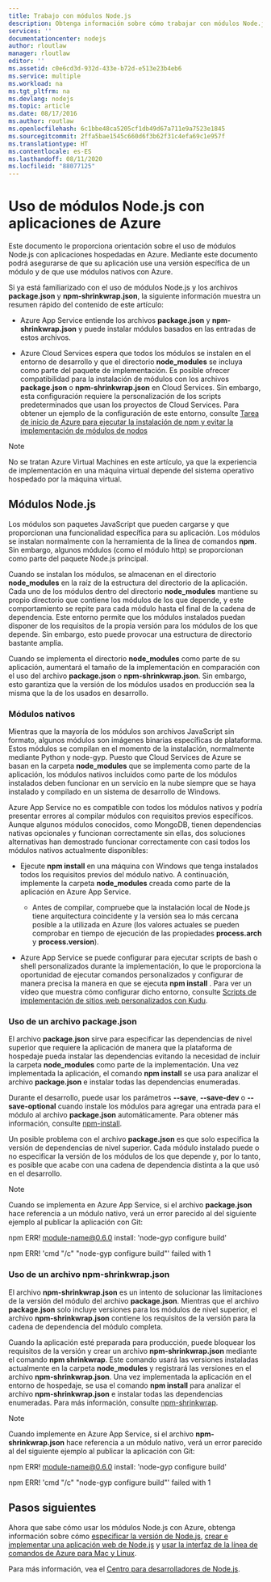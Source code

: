 ```yaml
---
title: Trabajo con módulos Node.js
description: Obtenga información sobre cómo trabajar con módulos Node.js al usar Azure App Service o Cloud Services.
services: ''
documentationcenter: nodejs
author: rloutlaw
manager: rloutlaw
editor: ''
ms.assetid: c0e6cd3d-932d-433e-b72d-e513e23b4eb6
ms.service: multiple
ms.workload: na
ms.tgt_pltfrm: na
ms.devlang: nodejs
ms.topic: article
ms.date: 08/17/2016
ms.author: routlaw
ms.openlocfilehash: 6c1bbe48ca5205cf1db49d67a711e9a7523e1845
ms.sourcegitcommit: 2ffa5bae1545c660d6f3b62f31c4efa69c1e957f
ms.translationtype: HT
ms.contentlocale: es-ES
ms.lasthandoff: 08/11/2020
ms.locfileid: "88077125"
---
```

# <a name="using-nodejs-modules-with-azure-applications"></a>Uso de módulos Node.js con aplicaciones de Azure
Este documento le proporciona orientación sobre el uso de módulos Node.js con aplicaciones hospedadas en Azure. Mediante este documento podrá asegurarse de que su aplicación use una versión específica de un módulo y de que use módulos nativos con Azure.

Si ya está familiarizado con el uso de módulos Node.js y los archivos **package.json** y **npm-shrinkwrap.json**, la siguiente información muestra un resumen rápido del contenido de este artículo:

* Azure App Service entiende los archivos **package.json** y **npm-shrinkwrap.json** y puede instalar módulos basados en las entradas de estos archivos.

* Azure Cloud Services espera que todos los módulos se instalen en el entorno de desarrollo y que el directorio **node\_modules** se incluya como parte del paquete de implementación. Es posible ofrecer compatibilidad para la instalación de módulos con los archivos **package.json** o **npm-shrinkwrap.json** en Cloud Services. Sin embargo, esta configuración requiere la personalización de los scripts predeterminados que usan los proyectos de Cloud Services. Para obtener un ejemplo de la configuración de este entorno, consulte [Tarea de inicio de Azure para ejecutar la instalación de npm y evitar la implementación de módulos de nodos](https://github.com/woloski/nodeonazure-blog/blob/master/articles/startup-task-to-run-npm-in-azure.markdown)

> [!NOTE]
> No se tratan Azure Virtual Machines en este artículo, ya que la experiencia de implementación en una máquina virtual depende del sistema operativo hospedado por la máquina virtual.
>
>

## <a name="nodejs-modules"></a>Módulos Node.js
Los módulos son paquetes JavaScript que pueden cargarse y que proporcionan una funcionalidad específica para su aplicación. Los módulos se instalan normalmente con la herramienta de la línea de comandos **npm**. Sin embargo, algunos módulos (como el módulo http) se proporcionan como parte del paquete Node.js principal.

Cuando se instalan los módulos, se almacenan en el directorio **node\_modules** en la raíz de la estructura del directorio de la aplicación. Cada uno de los módulos dentro del directorio **node\_modules** mantiene su propio directorio que contiene los módulos de los que depende, y este comportamiento se repite para cada módulo hasta el final de la cadena de dependencia. Este entorno permite que los módulos instalados puedan disponer de los requisitos de la propia versión para los módulos de los que depende. Sin embargo, esto puede provocar una estructura de directorio bastante amplia.

Cuando se implementa el directorio **node\_modules** como parte de su aplicación, aumentará el tamaño de la implementación en comparación con el uso del archivo **package.json** o **npm-shrinkwrap.json**. Sin embargo, esto garantiza que la versión de los módulos usados en producción sea la misma que la de los usados en desarrollo.

### <a name="native-modules"></a>Módulos nativos
Mientras que la mayoría de los módulos son archivos JavaScript sin formato, algunos módulos son imágenes binarias específicas de plataforma. Estos módulos se compilan en el momento de la instalación, normalmente mediante Python y node-gyp. Puesto que Cloud Services de Azure se basan en la carpeta **node\_modules** que se implementa como parte de la aplicación, los módulos nativos incluidos como parte de los módulos instalados deben funcionar en un servicio en la nube siempre que se haya instalado y compilado en un sistema de desarrollo de Windows.

Azure App Service no es compatible con todos los módulos nativos y podría presentar errores al compilar módulos con requisitos previos específicos. Aunque algunos módulos conocidos, como MongoDB, tienen dependencias nativas opcionales y funcionan correctamente sin ellas, dos soluciones alternativas han demostrado funcionar correctamente con casi todos los módulos nativos actualmente disponibles:

* Ejecute **npm install** en una máquina con Windows que tenga instalados todos los requisitos previos del módulo nativo. A continuación, implemente la carpeta **node\_modules** creada como parte de la aplicación en Azure App Service.

  * Antes de compilar, compruebe que la instalación local de Node.js tiene arquitectura coincidente y la versión sea lo más cercana posible a la utilizada en Azure (los valores actuales se pueden comprobar en tiempo de ejecución de las propiedades **process.arch** y **process.version**).

* Azure App Service se puede configurar para ejecutar scripts de bash o shell personalizados durante la implementación, lo que le proporciona la oportunidad de ejecutar comandos personalizados y configurar de manera precisa la manera en que se ejecuta **npm install** . Para ver un vídeo que muestra cómo configurar dicho entorno, consulte [Scripts de implementación de sitios web personalizados con Kudu](https://azure.microsoft.com/resources/videos/custom-web-site-deployment-scripts-with-kudu/).

### <a name="using-a-packagejson-file"></a>Uso de un archivo package.json

El archivo **package.json** sirve para especificar las dependencias de nivel superior que requiere la aplicación de manera que la plataforma de hospedaje pueda instalar las dependencias evitando la necesidad de incluir la carpeta **node\_modules** como parte de la implementación. Una vez implementada la aplicación, el comando **npm install** se usa para analizar el archivo **package.json** e instalar todas las dependencias enumeradas.

Durante el desarrollo, puede usar los parámetros **--save**, **--save-dev** o **--save-optional** cuando instale los módulos para agregar una entrada para el módulo al archivo **package.json** automáticamente. Para obtener más información, consulte [npm-install](https://docs.npmjs.com/cli/install).

Un posible problema con el archivo **package.json** es que solo especifica la versión de dependencias de nivel superior. Cada módulo instalado puede o no especificar la versión de los módulos de los que depende y, por lo tanto, es posible que acabe con una cadena de dependencia distinta a la que usó en el desarrollo.

> [!NOTE]
> Cuando se implementa en Azure App Service, si el archivo <b>package.json</b> hace referencia a un módulo nativo, verá un error parecido al del siguiente ejemplo al publicar la aplicación con Git:
>
> npm ERR! module-name@0.6.0 install: 'node-gyp configure build'
>
> npm ERR! 'cmd "/c" "node-gyp configure build"' failed with 1
>
>

### <a name="using-a-npm-shrinkwrapjson-file"></a>Uso de un archivo npm-shrinkwrap.json
El archivo **npm-shrinkwrap.json** es un intento de solucionar las limitaciones de la versión del módulo del archivo **package.json**. Mientras que el archivo **package.json** solo incluye versiones para los módulos de nivel superior, el archivo **npm-shrinkwrap.json** contiene los requisitos de la versión para la cadena de dependencia del módulo completa.

Cuando la aplicación esté preparada para producción, puede bloquear los requisitos de la versión y crear un archivo **npm-shrinkwrap.json** mediante el comando **npm shrinkwrap**. Este comando usará las versiones instaladas actualmente en la carpeta **node\_modules** y registrará las versiones en el archivo **npm-shrinkwrap.json**. Una vez implementada la aplicación en el entorno de hospedaje, se usa el comando **npm install** para analizar el archivo **npm-shrinkwrap.json** e instalar todas las dependencias enumeradas. Para más información, consulte [npm-shrinkwrap](https://docs.npmjs.com/cli/shrinkwrap).

> [!NOTE]
> Cuando implemente en Azure App Service, si el archivo <b>npm-shrinkwrap.json</b> hace referencia a un módulo nativo, verá un error parecido al del siguiente ejemplo al publicar la aplicación con Git:
>
> npm ERR! module-name@0.6.0 install: 'node-gyp configure build'
>
> npm ERR! 'cmd "/c" "node-gyp configure build"' failed with 1
>
>

## <a name="next-steps"></a>Pasos siguientes
Ahora que sabe cómo usar los módulos Node.js con Azure, obtenga información sobre cómo [especificar la versión de Node.js](https://github.com/squillace/nodejs-microservice), [crear e implementar una aplicación web de Node.js](app-service/quickstart-nodejs.md) y [usar la interfaz de la línea de comandos de Azure para Mac y Linux](https://azure.microsoft.com/blog/using-windows-azure-with-the-command-line-tools-for-mac-and-linux/).

Para más información, vea el [Centro para desarrolladores de Node.js](/azure/developer/javascript/).

[specify the Node.js version]: nodejs-specify-node-version-azure-apps.md
[How to use the Azure Command-Line Interface for Mac and Linux]:cli-install-nodejs.md
[Custom Website Deployment Scripts with Kudu]: https://channel9.msdn.com/Shows/Azure-Friday/Custom-Web-Site-Deployment-Scripts-with-Kudu-with-David-Ebbo
